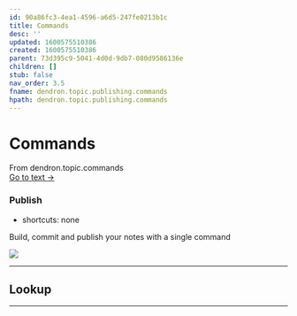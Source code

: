 ```yaml
---
id: 90a86fc3-4ea1-4596-a6d5-247fe0213b1c
title: Commands
desc: ''
updated: 1600575510386
created: 1600575510386
parent: 73d395c9-5041-4d0d-9db7-080d9586136e
children: []
stub: false
nav_order: 3.5
fname: dendron.topic.publishing.commands
hpath: dendron.topic.publishing.commands
---
```

# Commands

<div class="portal-container">
<div class="portal-head">
<div class="portal-backlink" >
<div class="portal-title">From <span class="portal-text-title">dendron.topic.commands</span></div>
<a href="eea2b078-1acc-4071-a14e-18299fc28f47.html" class="portal-arrow">Go to text <span class="right-arrow">→</span></a>
</div>
</div>
<div id="portal-parent-anchor" class="portal-parent" markdown="1">
<div class="portal-parent-fader-top"></div>
<div class="portal-parent-fader-bottom"></div>        
  

### Publish

- shortcuts: none

Build, commit and publish your notes with a single command

<a href="https://www.loom.com/share/c58edf543e234a8fa164095237579ccc"> <img style="" src="https://cdn.loom.com/sessions/thumbnails/c58edf543e234a8fa164095237579ccc-with-play.gif"> </a>

* * *

## Lookup

* * *

</div>    
</div>
